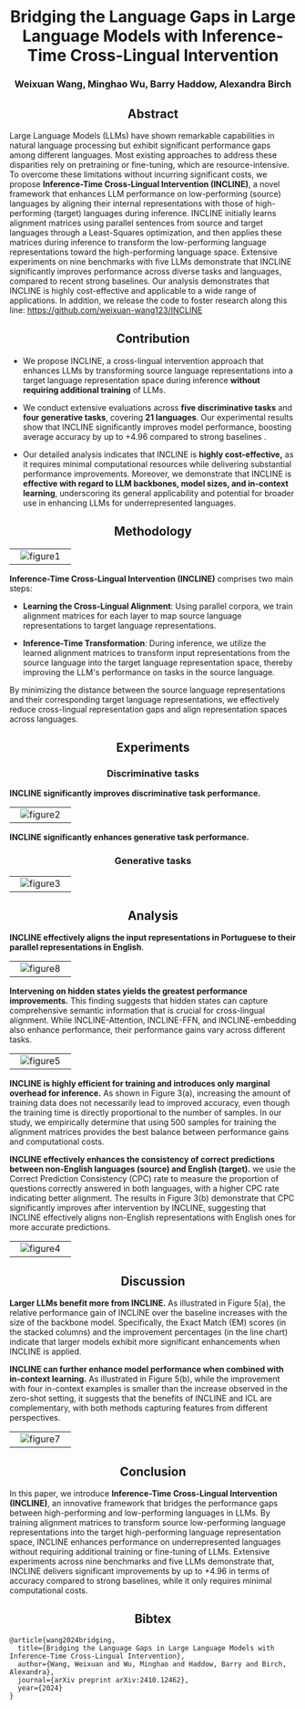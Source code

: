 <h1 align=center>Bridging the Language Gaps in Large Language Models with Inference-Time Cross-Lingual Intervention</h1>

<h3 align=center>Weixuan Wang, Minghao Wu, Barry Haddow, Alexandra Birch


<h2 align=center>Abstract</h2>

Large Language Models (LLMs) have shown remarkable capabilities in natural language processing but exhibit significant performance gaps among different languages. Most existing approaches to address these disparities rely on pretraining or fine-tuning, which are resource-intensive. To overcome these limitations without incurring significant costs, we propose **Inference-Time Cross-Lingual Intervention (INCLINE)**, a novel framework that enhances LLM performance on low-performing (source) languages by aligning their internal representations with those of high-performing (target) languages during inference. INCLINE initially learns alignment matrices using parallel sentences from source and target languages through a Least-Squares optimization, and then applies these matrices during inference to transform the low-performing language representations toward the high-performing language space. Extensive experiments on nine benchmarks with five LLMs demonstrate that INCLINE significantly improves performance across diverse tasks and languages, compared to recent strong baselines. Our analysis demonstrates that INCLINE is highly cost-effective and applicable to a wide range of applications. In addition, we release the code to foster research along this line: https://github.com/weixuan-wang123/INCLINE



<h2 align=center>Contribution</h2>

- We propose INCLINE, a cross-lingual intervention approach that enhances LLMs by transforming source language representations into a target language representation space during inference **without requiring additional training** of LLMs.

- We conduct extensive evaluations across **five discriminative tasks** and **four generative tasks**, covering **21 languages**. Our experimental results show that INCLINE significantly improves model performance, boosting average accuracy by up to +4.96 compared to strong baselines .

- Our detailed analysis indicates that INCLINE is **highly cost-effective,** as it requires minimal computational resources while delivering substantial performance improvements. Moreover, we demonstrate that INCLINE is **effective with regard to LLM backbones, model sizes, and in-context learning**, underscoring its general applicability and potential for broader use in enhancing LLMs for underrepresented languages.


<h2 align=center>Methodology</h2>

<table align="center">
<tr>
  <td width="80%" align="center" valign="middle"><img src="./fig1.png" alt="figure1"></td>
</tr>
</table>


**Inference-Time Cross-Lingual Intervention (INCLINE)** comprises two main steps:

- **Learning the Cross-Lingual Alignment**: Using parallel corpora, we train alignment matrices for each layer to map source language representations to target language representations.

- **Inference-Time Transformation**: During inference, we utilize the learned alignment matrices to transform input representations from the source language into the target language representation space, thereby improving the LLM's performance on tasks in the source language.

By minimizing the distance between the source language representations and their corresponding target language representations, we effectively reduce cross-lingual representation gaps and align representation spaces across languages.



<h2 align=center>Experiments</h2>


<h3 align=center>Discriminative tasks</h3>

**INCLINE significantly improves discriminative task performance.**

<table align="center">
<tr>
  <td width="80%" align="center" valign="middle"><img src="./fig2.png" alt="figure2"></td>
</tr>
</table>

**INCLINE significantly enhances generative task performance.**

<h3 align=center>Generative tasks</h3>

<table align="center">
<tr>
  <td width="80%" align="center" valign="middle"><img src="./fig3.png" alt="figure3"></td>
</tr>
</table>

<h2 align=center>Analysis</h2>

**INCLINE effectively aligns the input representations in Portuguese to their parallel representations in English**.

<table align="center">
<tr>
  <td width="80%" align="center" valign="middle"><img src="./fig8.png" alt="figure8"></td>
</tr>
</table>




**Intervening on hidden states yields the greatest performance improvements.** This finding suggests that hidden states can capture comprehensive semantic information that is crucial for cross-lingual alignment. While INCLINE-Attention, INCLINE-FFN, and INCLINE-embedding also enhance performance, their performance gains vary across different tasks. 

<table align="center">
<tr>
  <td width="80%" align="center" valign="middle"><img src="./fig5.png" alt="figure5"></td>
</tr>
</table>


**INCLINE is highly efficient for training and introduces only marginal overhead for inference.** As shown in Figure 3(a), increasing the amount of training data does not necessarily lead to improved accuracy, even though the training time is directly proportional to the number of samples. In our study, we empirically determine that using 500 samples for training the alignment matrices provides the best balance between performance gains and computational costs.

**INCLINE effectively enhances the consistency of correct predictions between non-English languages (source) and English (target).** we usie the Correct Prediction Consistency (CPC) rate to measure the proportion of questions correctly answered in both languages, with a higher CPC rate indicating better alignment. The results in Figure 3(b) demonstrate that CPC significantly improves after intervention by INCLINE, suggesting that INCLINE effectively aligns non-English representations with English ones for more accurate predictions.

<table align="center">
<tr>
  <td width="80%" align="center" valign="middle"><img src="./fig4.png" alt="figure4"></td>
</tr>
</table>


<h2 align=center>Discussion</h2>

**Larger LLMs benefit more from INCLINE.** As illustrated in Figure 5(a), the relative performance gain of INCLINE over the baseline increases with the size of the backbone model. Specifically, the Exact Match (EM) scores (in the stacked columns) and the improvement percentages (in the line chart) indicate that larger models exhibit more significant enhancements when INCLINE is applied.

**INCLINE can further enhance model performance when combined with in-context learning.** As illustrated in Figure 5(b), while the improvement with four in-context examples is smaller than the increase observed in the zero-shot setting, it suggests that the benefits of INCLINE and ICL are complementary, with both methods capturing features from different perspectives.

<table align="center">
<tr>
  <td width="80%" align="center" valign="middle"><img src="./fig7.png" alt="figure7"></td>
</tr>
</table>


<h2 align=center>Conclusion</h2>

In this paper, we introduce **Inference-Time Cross-Lingual Intervention (INCLINE)**, an innovative framework that bridges the performance gaps between high-performing and low-performing languages in LLMs. By training alignment matrices to transform source low-performing language representations into the target high-performing language representation space, INCLINE enhances performance on underrepresented languages without requiring additional training or fine-tuning of LLMs. Extensive experiments across nine benchmarks and five LLMs demonstrate that, INCLINE delivers significant improvements by up to +4.96 in terms of accuracy compared to strong baselines, while it only requires minimal computational costs. 


<h2 align=center>Bibtex</h2>

```
@article{wang2024bridging,
  title={Bridging the Language Gaps in Large Language Models with Inference-Time Cross-Lingual Intervention},
  author={Wang, Weixuan and Wu, Minghao and Haddow, Barry and Birch, Alexandra},
  journal={arXiv preprint arXiv:2410.12462},
  year={2024}
}
```
